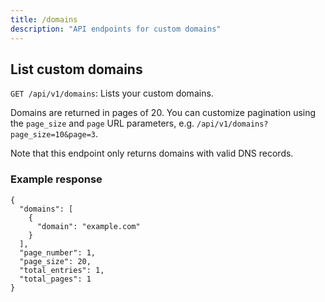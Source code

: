 ```yaml
---
title: /domains
description: "API endpoints for custom domains"
---
```


## List custom domains

`GET /api/v1/domains`: Lists your custom domains.

Domains are returned in pages of 20. You can customize pagination
using the `page_size` and `page` URL parameters, e.g. `/api/v1/domains?page_size=10&page=3`.

Note that this endpoint only returns domains with valid DNS records.

### Example response

```
{
  "domains": [
    {
      "domain": "example.com"
    }
  ],
  "page_number": 1,
  "page_size": 20,
  "total_entries": 1,
  "total_pages": 1
}
```

